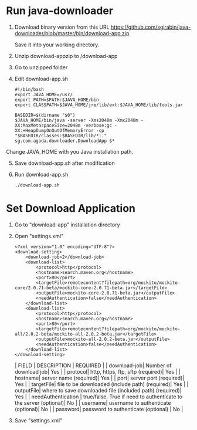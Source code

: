 # Run java-downloader


1. Download binary version from this URL
   https://github.com/sgirabin/java-downloader/blob/master/bin/download-app.zip

   Save it into your working directory.

2. Unzip download-appzip to /download-app

3. Go to unzipped folder 

4. Edit download-app.sh
    ~~~~ 
    #!/bin/bash
    export JAVA_HOME=/usr/
    export PATH=$PATH:$JAVA_HOME/bin
    export CLASSPATH=$JAVA_HOME/jre/lib/ext:$JAVA_HOME/lib/tools.jar

    BASEDIR=$(dirname "$0")
    $JAVA_HOME/bin/java -server -Xms2048m -Xmx2048m -XX:MaxMetaspaceSize=2048m -verbose:gc -XX:+HeapDumpOnOutOfMemoryError -cp "$BASEDIR/classes:$BASEDIR/lib/*:." sg.com.agoda.downloader.DownloadApp $* 
    ~~~~         
        
  Change JAVA_HOME with you Java installation path.

5. Save download-app.sh after modification

6. Run download-app.sh
    ~~~~
    ./download-app.sh
    ~~~~         

# Set Download Application

1. Go to "download-app" installation directory

2. Open "settings.xml"
    ~~~~  
    <?xml version="1.0" encoding="UTF-8"?>
    <download-setting>
        <download-job>2</download-job>
        <download-list>
            <protocol>http</protocol>
            <hostname>search.maven.org</hostname>
            <port>80</port>
            <targetFile>remotecontent?filepath=org/mockito/mockito-core/2.0.71-beta/mockito-core-2.0.71-beta.jar</targetFile>
            <outputFile>mockito-core-2.0.71-beta.jar</outputFile>
            <needAuthentication>false</needAuthentication>
        </download-list>
        <download-list>
            <protocol>http</protocol>
            <hostname>search.maven.org</hostname>
            <port>80</port>
            <targetFile>remotecontent?filepath=org/mockito/mockito-all/2.0.2-beta/mockito-all-2.0.2-beta.jar</targetFile>
            <outputFile>mockito-all-2.0.2-beta.jar</outputFile>
            <needAuthentication>false</needAuthentication>
        </download-list>
    </download-setting>
    ~~~~  
    
    | FIELD | DESCRIPTION | REQUIRED |
    | download-job|  Number of download job| Yes | 
    | protocol|  http, https, ftp, sftp (required)| Yes | 
    | hostname|  server name (required)| Yes | 
    | port|  server port (required)| Yes | 
    | targetFile|  file to be downloaded (include path) (required)| Yes | 
    | outputFile|  where to save downloaded file (included path) (required)| Yes | 
    | needAuthentication |  true/false. True if need to authenticate to the server (optional)| No | 
    | username|  username to authenticate (optional)| No | 
    | password|  password to authenticate (optional) | No | 

3. Save "settings.xml"

